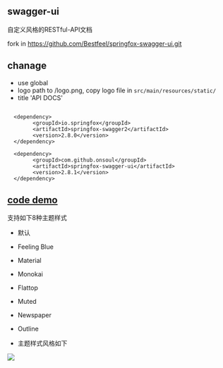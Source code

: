 ## swagger-ui

自定义风格的RESTful-API文档

fork in https://github.com/Bestfeel/springfox-swagger-ui.git

## chanage
- use global
- logo path to /logo.png, copy logo file in ``src/main/resources/static/``
- title 'API DOCS'


```
	
  <dependency>
		<groupId>io.springfox</groupId>
		<artifactId>springfox-swagger2</artifactId>
		<version>2.8.0</version>
  </dependency>

  <dependency>
        <groupId>com.github.onsoul</groupId>
        <artifactId>springfox-swagger-ui</artifactId>
        <version>2.8.1</version>
  </dependency>

```

##  [code demo](demo/SwaggerAutoConfiguration.java)

支持如下8种主题样式

* 默认
* Feeling Blue
* Material
* Monokai
* Flattop
* Muted
* Newspaper
* Outline


* 主题样式风格如下

![](img/img.png)
